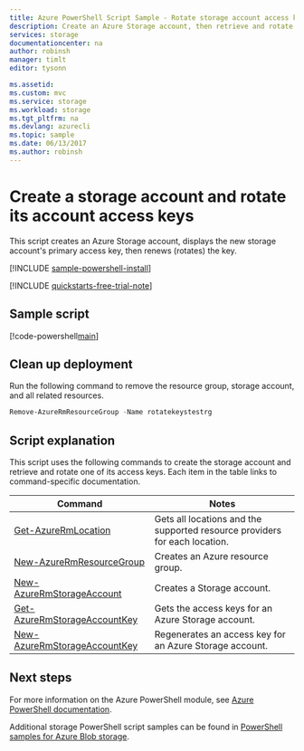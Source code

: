 ```yaml
---
title: Azure PowerShell Script Sample - Rotate storage account access key | Microsoft Docs
description: Create an Azure Storage account, then retrieve and rotate one of its account access keys.
services: storage
documentationcenter: na
author: robinsh
manager: timlt
editor: tysonn

ms.assetid:
ms.custom: mvc
ms.service: storage
ms.workload: storage
ms.tgt_pltfrm: na
ms.devlang: azurecli
ms.topic: sample
ms.date: 06/13/2017
ms.author: robinsh
---
```


# Create a storage account and rotate its account access keys

This script creates an Azure Storage account, displays the new storage account's primary access key, then renews (rotates) the key.

[!INCLUDE [sample-powershell-install](../../../includes/sample-powershell-install-no-ssh.md)]

[!INCLUDE [quickstarts-free-trial-note](../../../includes/quickstarts-free-trial-note.md)]

## Sample script

[!code-powershell[main](../../../powershell_scripts/storage/rotate-storage-account-keys/rotate-storage-account-keys.ps1 "Rotate storage account keys")]

## Clean up deployment 

Run the following command to remove the resource group, storage account, and all related resources.

```powershell
Remove-AzureRmResourceGroup -Name rotatekeystestrg
```

## Script explanation

This script uses the following commands to create the storage account and retrieve and rotate one of its access keys. Each item in the table links to command-specific documentation.

| Command | Notes |
|---|---|
| [Get-AzureRmLocation](/powershell/module/azurerm.resources/get-azurermlocation) | Gets all locations and the supported resource providers for each location. |
| [New-AzureRmResourceGroup](/powershell/module/azurerm.resources/new-azurermresourcegroup) | Creates an Azure resource group. |
| [New-AzureRmStorageAccount](/powershell/module/azurerm.storage/new-azurermstorageaccount) | Creates a Storage account. |
| [Get-AzureRmStorageAccountKey](/powershell/module/azurerm.storage/get-azurermstorageaccountkey) | Gets the access keys for an Azure Storage account. |
| [New-AzureRmStorageAccountKey](/powershell/module/azurerm.storage/new-azurermstorageaccountkey) | Regenerates an access key for an Azure Storage account. |

## Next steps

For more information on the Azure PowerShell module, see [Azure PowerShell documentation](/powershell/azure/overview).

Additional storage PowerShell script samples can be found in [PowerShell samples for Azure Blob storage](../blobs/storage-samples-blobs-powershell.md).
